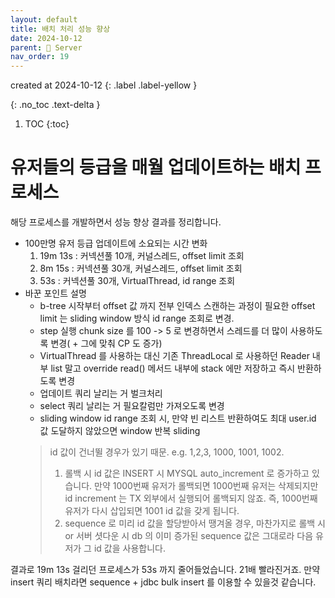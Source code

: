 ```yaml
---
layout: default
title: 배치 처리 성능 향상
date: 2024-10-12
parent: 📌 Server
nav_order: 19
---
```


created at 2024-10-12
{: .label .label-yellow }

{: .no_toc .text-delta }

1. TOC
{:toc}

# 유저들의 등급을 매월 업데이트하는 배치 프로세스

해당 프로세스를 개발하면서 성능 향상 결과를 정리합니다.

* 100만명 유저 등급 업데이트에 소요되는 시간 변화
  1. 19m 13s : 커넥션풀 10개, 커널스레드, offset limit 조회
  2. 8m 15s : 커넥션풀 30개, 커널스레드, offset limit 조회
  3. 53s : 커넥션풀 30개, VirtualThread, id range 조회
* 바꾼 포인트 설명
  * b-tree 시작부터 offset 값 까지 전부 인덱스 스캔하는 과정이 필요한 offset limit 는 sliding window 방식 id range 조회로 변경.
  * step 실행 chunk size 를 100 -> 5 로 변경하면서 스레드를 더 많이 사용하도록 변경( + 그에 맞춰 CP 도 증가)
  * VirtualThread 를 사용하는 대신 기존 ThreadLocal 로 사용하던 Reader 내부 list 말고 override read() 메서드 내부에 stack 에만 저장하고 즉시 반환하도록 변경
  * 업데이트 쿼리 날리는 거 벌크처리
  * select 쿼리 날리는 거 필요칼럼만 가져오도록 변경
  * sliding window id range 조회 시, 만약 빈 리스트 반환하여도 최대 user.id 값 도달하지 않았으면 window 반복 sliding
  > id 값이 건너뛸 경우가 있기 때문. e.g. 1,2,3, 1000, 1001, 1002.
  > 1. 롤백 시 id 값은 INSERT 시 MYSQL auto_increment 로 증가하고 있습니다. 만약 1000번째 유저가 롤백되면 1000번째 유저는 삭제되지만 id increment 는 TX 외부에서 실행되어 롤백되지 않죠. 즉, 1000번째 유저가 다시 삽입되면 1001 id 값을 갖게 됩니다.
  > 2. sequence 로 미리 id 값을 할당받아서 땡겨올 경우, 마찬가지로 롤백 시 or 서버 셧다운 시 db 의 이미 증가된 sequence 값은 그대로라 다음 유저가 그 id 값을 사용합니다.

결과로 19m 13s 걸리던 프로세스가 53s 까지 줄어들었습니다. 21배 빨라진거죠. 만약 insert 쿼리 배치라면 sequence + jdbc bulk insert 를 이용할 수 있을것 같습니다.
